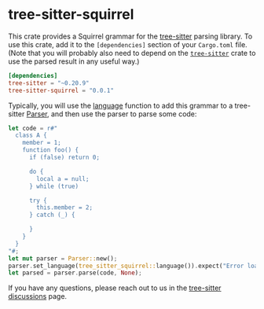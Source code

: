 # tree-sitter-squirrel

This crate provides a Squirrel grammar for the [tree-sitter][] parsing library. To
use this crate, add it to the `[dependencies]` section of your `Cargo.toml`
file. (Note that you will probably also need to depend on the
[`tree-sitter`][tree-sitter crate] crate to use the parsed result in any useful
way.)

```toml
[dependencies]
tree-sitter = "~0.20.9"
tree-sitter-squirrel = "0.0.1"
```

Typically, you will use the [language][language func] function to add this
grammar to a tree-sitter [Parser][], and then use the parser to parse some code:

```rust
let code = r#"
  class A {
    member = 1;
    function foo() {
      if (false) return 0;

      do {
        local a = null;
      } while (true)

      try {
        this.member = 2;
      } catch (_) {

      }
    }
  }
"#;
let mut parser = Parser::new();
parser.set_language(tree_sitter_squirrel::language()).expect("Error loading Squirrel grammar");
let parsed = parser.parse(code, None);
```

If you have any questions, please reach out to us in the [tree-sitter
discussions] page.

[language func]: https://docs.rs/tree-sitter-squirrel/*/tree_sitter_squirrel/fn.language.html
[parser]: https://docs.rs/tree-sitter/*/tree_sitter/struct.Parser.html
[tree-sitter]: https://tree-sitter.github.io/
[tree-sitter crate]: https://crates.io/crates/tree-sitter
[tree-sitter discussions]: https://github.com/tree-sitter/tree-sitter/discussions
